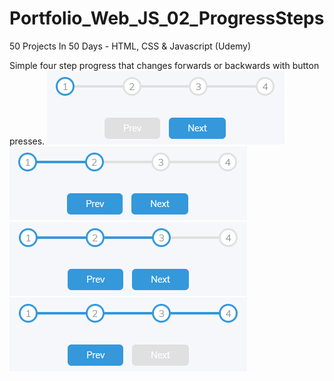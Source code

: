 # Portfolio_Web_JS_02_ProgressSteps
50 Projects In 50 Days - HTML, CSS &amp; Javascript (Udemy)

Simple four step progress that changes forwards or backwards with button presses.
![Image1](./project/1.png)
![Image2](./project/2.png)
![Image3](./project/3.png)
![Image4](./project/4.png)
